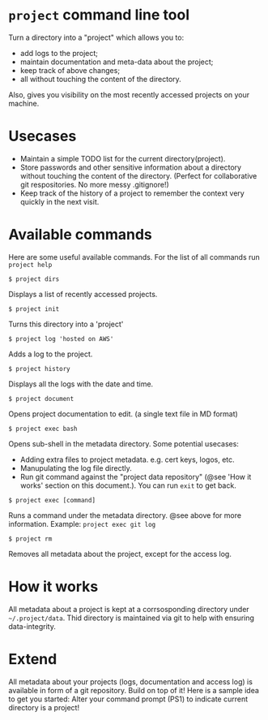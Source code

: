 # `project` command line tool
Turn a directory into a "project" which allows you to:
- add logs to the project;
- maintain documentation and meta-data about the project;
- keep track of above changes;
- all without touching the content of the directory.

Also, gives you visibility on the most recently accessed projects on your machine.

# Usecases
- Maintain a simple TODO list for the current directory(project).
- Store passwords and other sensitive information about a directory without touching the content of the directory. (Perfect for collaborative git respositories. No more messy .gitignore!)
- Keep track of the history of a project to remember the context very quickly in the next visit.

# Available commands
Here are some useful available commands. For the list of all commands run `project help`
```
$ project dirs
```
Displays a list of recently accessed projects.

```
$ project init
```
Turns this directory into a 'project'

```
$ project log 'hosted on AWS'
```
Adds a log to the project.

```
$ project history
```
Displays all the logs with the date and time.

```
$ project document
```
Opens project documentation to edit. (a single text file in MD format)

```
$ project exec bash
```
Opens sub-shell in the metadata directory.
Some potential usecases:
- Adding extra files to project metadata. e.g. cert keys, logos, etc.
- Manupulating the log file directly.
- Run git command against the "project data repository" (@see 'How it works' section on this document.).
You can run `exit` to get back.

```
$ project exec [command]
```
Runs a command under the metadata directory. @see above for more information.
Example: `project exec git log`

```
$ project rm
```
Removes all metadata about the project, except for the access log.


# How it works
All metadata about a project is kept at a corrsosponding directory under `~/.project/data`. Thid directory is maintained via git to help with ensuring data-integrity.

# Extend
All metadata about your projects (logs, documentation and access log) is available in form of a git repository. Build on top of it!
Here is a sample idea to get you started:
Alter your command prompt (PS1) to indicate current directory is a project!
